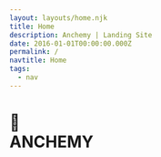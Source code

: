 ```yaml
---
layout: layouts/home.njk
title: Home
description: Anchemy | Landing Site
date: 2016-01-01T00:00:00.000Z
permalink: /
navtitle: Home
tags:
  - nav
---
```


<h1 class="c-dark">🪼 <br> ANCHEMY</h1>


